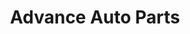 ---
title: "Advance Auto Parts"
url: /chicago/advance-auto-parts-south-western-avenue/
shop: Autoteile
---